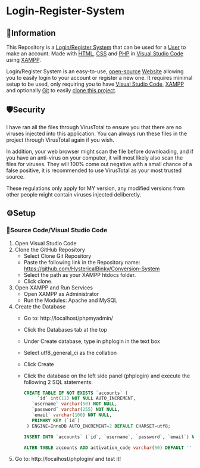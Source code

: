 # Login-Register-System
## 📖Information
This Repository is a [Login/Register System](https://en.wikipedia.org/wiki/Login) that can be used for a [User](https://en.wikipedia.org/wiki/User_(computing)) to make an account. Made with [HTML](https://en.wikipedia.org/wiki/HTML), [CSS](https://en.wikipedia.org/wiki/HTML) and [PHP](https://en.wikipedia.org/wiki/PHP) in [Visual Studio Code](https://code.visualstudio.com/) using [XAMPP](https://sourceforge.net/projects/xampp/).

Login/Register System is an easy-to-use, [open-source](https://en.wikipedia.org/wiki/Open_source) [Website](https://en.wikipedia.org/wiki/Website) allowing you to easily login to your account or register a new one. It requires minimal setup to be used, only requiring you to have [Visual Studio Code](https://code.visualstudio.com/), [XAMPP](https://sourceforge.net/projects/xampp/) and optionally [Git](https://git-scm.com/) to easily [clone this project](https://github.com/HystericalBinky/Login-Register-System/tree/main#source-codevisual-studio-code).

## 🛡️Security
I have ran all the files through VirusTotal to ensure you that there are no viruses injected into this application. You can always run these files in the project through VirusTotal again if you wish.

In addition, your web browser might scan the file before downloading, and if you have an anti-virus on your computer, it will most likely also scan the files for viruses. They will 100% come out negative with a small chance of a false positive, it is recommended to use VirusTotal as your most trusted source. 

These regulations only apply for MY version, any modified versions from other people might contain viruses injected deliberetly.

## ⚙️Setup

### 📝Source Code/Visual Studio Code
1. Open Visual Studio Code
2. Clone the GitHub Repository
    * Select Clone Git Repository
    * Paste the following link in the Repository name: https://github.com/HystericalBinky/Conversion-System
    * Select the path as your XAMPP htdocs folder.
    * Click clone.
3. Open XAMPP and Run Services
    * Open XAMPP as Administrator
    * Run the Modules: Apache and MySQL
4. Create the Database
    * Go to: http://localhost/phpmyadmin/
    * Click the Databases tab at the top
    * Under Create database, type in phplogin in the text box
    * Select utf8_general_ci as the collation
    * Click Create
    * Click the database on the left side panel (phplogin) and execute the following 2 SQL statements:
       ```SQL
       CREATE TABLE IF NOT EXISTS `accounts` (
	        `id` int(11) NOT NULL AUTO_INCREMENT,
  	      `username` varchar(50) NOT NULL,
  	      `password` varchar(255) NOT NULL,
  	      `email` varchar(100) NOT NULL,
          PRIMARY KEY (`id`)
        ) ENGINE=InnoDB AUTO_INCREMENT=2 DEFAULT CHARSET=utf8;

       INSERT INTO `accounts` (`id`, `username`, `password`, `email`) VALUES (1, 'test', '$2y$10$SfhYIDtn.iOuCW7zfoFLuuZHX6lja4lF4XA4JqNmpiH/.P3zB8JCa', 'test@test.com');
       ```

       ```SQL
       ALTER TABLE accounts ADD activation_code varchar(50) DEFAULT ''
       ```
5. Go to: http://localhost/phplogin/ and test it!
